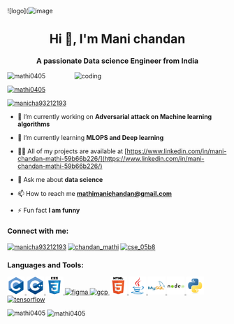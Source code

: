 ![logo](![image](https://user-images.githubusercontent.com/108810456/206465253-19d8e820-e0dc-4f07-9eea-cc65af94e33c.png)
<h1 align="center">Hi 👋, I'm Mani chandan</h1>
<h3 align="center">A passionate Data science Engineer from India</h3>

<img align="right" alt="coding" width="350" src="https://imgs.search.brave.com/cTWvsKv2Fc7C5UDE5anDrCErBLMupkD9BAQQL3XPTBM/rs:fit:800:600:1/g:ce/aHR0cHM6Ly9jZG4u/ZHJpYmJibGUuY29t/L3VzZXJzLzEwNTk1/ODMvc2NyZWVuc2hv/dHMvNDE3MTM2Ny9j/b2RpbmctZnJlYWsu/Z2lm.gif">

<p align="left"> <img src="https://komarev.com/ghpvc/?username=mathi0405&label=Profile%20views&color=0e75b6&style=flat" alt="mathi0405" /> </p>

<p align="left"> <a href="https://github.com/ryo-ma/github-profile-trophy"><img src="https://github-profile-trophy.vercel.app/?username=mathi0405" alt="mathi0405" /></a> </p>

<p align="left"> <a href="https://twitter.com/manicha93212193" target="blank"><img src="https://img.shields.io/twitter/follow/manicha93212193?logo=twitter&style=for-the-badge" alt="manicha93212193" /></a> </p>

- 🔭 I’m currently working on **Adversarial attack on Machine learning algorithms**

- 🌱 I’m currently learning **MLOPS and Deep learning**

- 👨‍💻 All of my projects are available at [https://www.linkedin.com/in/mani-chandan-mathi-59b66b226/](https://www.linkedin.com/in/mani-chandan-mathi-59b66b226/)

- 💬 Ask me about **data science**

- 📫 How to reach me **mathimanichandan@gmail.com**

- ⚡ Fun fact **I am funny**

<h3 align="left">Connect with me:</h3>
<p align="left">
<a href="https://twitter.com/manicha93212193" target="blank"><img align="center" src="https://raw.githubusercontent.com/rahuldkjain/github-profile-readme-generator/master/src/images/icons/Social/twitter.svg" alt="manicha93212193" height="30" width="40" /></a>
<a href="https://instagram.com/chandan_mathi" target="blank"><img align="center" src="https://raw.githubusercontent.com/rahuldkjain/github-profile-readme-generator/master/src/images/icons/Social/instagram.svg" alt="chandan_mathi" height="30" width="40" /></a>
<a href="https://www.codechef.com/users/cse_05b8" target="blank"><img align="center" src="https://cdn.jsdelivr.net/npm/simple-icons@3.1.0/icons/codechef.svg" alt="cse_05b8" height="30" width="40" /></a>
</p>

<h3 align="left">Languages and Tools:</h3>
<p align="left"> <a href="https://www.cprogramming.com/" target="_blank" rel="noreferrer"> <img src="https://raw.githubusercontent.com/devicons/devicon/master/icons/c/c-original.svg" alt="c" width="40" height="40"/> </a> <a href="https://www.w3schools.com/cpp/" target="_blank" rel="noreferrer"> <img src="https://raw.githubusercontent.com/devicons/devicon/master/icons/cplusplus/cplusplus-original.svg" alt="cplusplus" width="40" height="40"/> </a> <a href="https://www.w3schools.com/css/" target="_blank" rel="noreferrer"> <img src="https://raw.githubusercontent.com/devicons/devicon/master/icons/css3/css3-original-wordmark.svg" alt="css3" width="40" height="40"/> </a> <a href="https://www.figma.com/" target="_blank" rel="noreferrer"> <img src="https://www.vectorlogo.zone/logos/figma/figma-icon.svg" alt="figma" width="40" height="40"/> </a> <a href="https://cloud.google.com" target="_blank" rel="noreferrer"> <img src="https://www.vectorlogo.zone/logos/google_cloud/google_cloud-icon.svg" alt="gcp" width="40" height="40"/> </a> <a href="https://www.w3.org/html/" target="_blank" rel="noreferrer"> <img src="https://raw.githubusercontent.com/devicons/devicon/master/icons/html5/html5-original-wordmark.svg" alt="html5" width="40" height="40"/> </a> <a href="https://www.java.com" target="_blank" rel="noreferrer"> <img src="https://raw.githubusercontent.com/devicons/devicon/master/icons/java/java-original.svg" alt="java" width="40" height="40"/> </a> <a href="https://www.mysql.com/" target="_blank" rel="noreferrer"> <img src="https://raw.githubusercontent.com/devicons/devicon/master/icons/mysql/mysql-original-wordmark.svg" alt="mysql" width="40" height="40"/> </a> <a href="https://nodejs.org" target="_blank" rel="noreferrer"> <img src="https://raw.githubusercontent.com/devicons/devicon/master/icons/nodejs/nodejs-original-wordmark.svg" alt="nodejs" width="40" height="40"/> </a> <a href="https://www.python.org" target="_blank" rel="noreferrer"> <img src="https://raw.githubusercontent.com/devicons/devicon/master/icons/python/python-original.svg" alt="python" width="40" height="40"/> </a> <a href="https://www.tensorflow.org" target="_blank" rel="noreferrer"> <img src="https://www.vectorlogo.zone/logos/tensorflow/tensorflow-icon.svg" alt="tensorflow" width="40" height="40"/> </a> </p>

<p><img align="left" src="https://github-readme-stats.vercel.app/api/top-langs?username=mathi0405&show_icons=true&locale=en&layout=compact" alt="mathi0405" /></p>

<p>&nbsp;<img align="center" src="https://github-readme-stats.vercel.app/api?username=mathi0405&show_icons=true&locale=en" alt="mathi0405" /></p>

